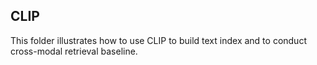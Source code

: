 ## CLIP
This folder illustrates how to use CLIP to build text index and to conduct cross-modal retrieval baseline.
